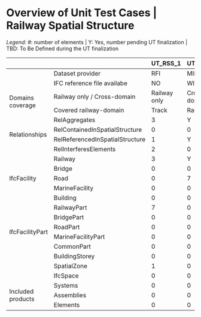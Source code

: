 # Overview of Unit Test Cases | Railway Spatial Structure

*Legend:* #: number of elements | Y: Yes, number pending UT finalization | TBD: To Be Defined during the UT finalization

<table class="tg">
<thead>
  <tr>
    <th class="tg-wa1i"> </th>
    <th class="tg-wa1i"> </th>
    <th class="tg-wu5t">UT_RSS_1</th>
    <th class="tg-wu5t">UT_RSS_2</th>
    <th class="tg-wu5t">UT_RSS_3</th>
    <th class="tg-wu5t">UT_RSS_4</th>
    <th class="tg-wu5t">UT_RSS_5</th>
  </tr>
</thead>
<tbody>
  <tr>
    <td class="tg-wa1i"> </td>
    <td class="tg-wu5t">Dataset provider</td>
    <td class="tg-nrix">RFI</td>
    <td class="tg-nrix">MINnD</td>
    <td class="tg-nrix">MINnD</td>
    <td class="tg-nrix">Nordic</td>
    <td class="tg-nrix">MINnD</td>
  </tr>
  <tr>
    <td class="tg-wa1i"> </td>
    <td class="tg-wu5t">IFC reference file availabe</td>
    <td class="tg-nrix">NO</td>
    <td class="tg-nrix">WIP</td>
    <td class="tg-nrix">WIP</td>
    <td class="tg-nrix">NO</td>
    <td class="tg-nrix">TBD</td>
  </tr>
  <tr>
    <td class="tg-6o9b" rowspan="2">Domains coverage</td>
    <td class="tg-wu5t">Railway only / Cross-domain</td>
    <td class="tg-nrix">Railway only</td>
    <td class="tg-nrix">Cross-domain</td>
    <td class="tg-nrix">Cross-domain</td>
    <td class="tg-nrix">Cross-domain</td>
    <td class="tg-nrix">TBD</td>
  </tr>
  <tr>
    <td class="tg-wu5t">Covered railway-domain</td>
    <td class="tg-nrix">Track</td>
    <td class="tg-nrix">Railway</td>
    <td class="tg-nrix">Track</td>
    <td class="tg-nrix">Track</td>
    <td class="tg-nrix">Track</td>
  </tr>
  <tr>
    <td class="tg-v1ns" rowspan="4">Relationships </td>
    <td class="tg-wu5t">RelAggregates</td>
    <td class="tg-nrix">3</td>
    <td class="tg-nrix">Y</td>
    <td class="tg-nrix">Y</td>
    <td class="tg-nrix">9</td>
    <td class="tg-nrix">Y</td>
  </tr>
  <tr>
    <td class="tg-wu5t">RelContainedInSpatialStructure</td>
    <td class="tg-nrix">0</td>
    <td class="tg-nrix">0</td>
    <td class="tg-nrix">0</td>
    <td class="tg-nrix">0</td>
    <td class="tg-nrix">Y</td>
  </tr>
  <tr>
    <td class="tg-wu5t">RelReferencedInSpatialStructure</td>
    <td class="tg-nrix">1</td>
    <td class="tg-nrix">Y</td>
    <td class="tg-nrix">Y</td>
    <td class="tg-nrix">0</td>
    <td class="tg-nrix">TBD</td>
  </tr>
  <tr>
    <td class="tg-wu5t">RelInterferesElements</td>
    <td class="tg-nrix">2</td>
    <td class="tg-nrix">0</td>
    <td class="tg-nrix">TBD</td>
    <td class="tg-nrix">2</td>
    <td class="tg-nrix">TBD</td>
  </tr>
  <tr>
    <td class="tg-f7c5" rowspan="5">IfcFacility</td>
    <td class="tg-wu5t">Railway</td>
    <td class="tg-nrix">3</td>
    <td class="tg-nrix">Y</td>
    <td class="tg-nrix">Y</td>
    <td class="tg-nrix">1</td>
    <td class="tg-nrix">Y</td>
  </tr>
  <tr>
    <td class="tg-wu5t">Bridge</td>
    <td class="tg-nrix">0</td>
    <td class="tg-nrix">0</td>
    <td class="tg-nrix">0</td>
    <td class="tg-nrix">0</td>
    <td class="tg-nrix">0</td>
  </tr>
  <tr>
    <td class="tg-wu5t">Road</td>
    <td class="tg-nrix">0</td>
    <td class="tg-nrix">7</td>
    <td class="tg-nrix">Y</td>
    <td class="tg-nrix">1</td>
    <td class="tg-nrix">Y</td>
  </tr>
  <tr>
    <td class="tg-wu5t">MarineFacility</td>
    <td class="tg-nrix">0</td>
    <td class="tg-nrix">0</td>
    <td class="tg-nrix">0</td>
    <td class="tg-nrix">0</td>
    <td class="tg-nrix">0</td>
  </tr>
  <tr>
    <td class="tg-wu5t">Building</td>
    <td class="tg-nrix">0</td>
    <td class="tg-nrix">0</td>
    <td class="tg-nrix">0</td>
    <td class="tg-nrix">0</td>
    <td class="tg-nrix">TBD</td>
  </tr>
  <tr>
    <td class="tg-h8xm" rowspan="6">IfcFacilityPart</td>
    <td class="tg-wu5t">RailwayPart</td>
    <td class="tg-nrix">7</td>
    <td class="tg-nrix">0</td>
    <td class="tg-nrix">TBD</td>
    <td class="tg-nrix">3</td>
    <td class="tg-nrix">Y</td>
  </tr>
  <tr>
    <td class="tg-wu5t">BridgePart</td>
    <td class="tg-nrix">0</td>
    <td class="tg-nrix">0</td>
    <td class="tg-nrix">0</td>
    <td class="tg-nrix">0</td>
    <td class="tg-nrix">0</td>
  </tr>
  <tr>
    <td class="tg-wu5t">RoadPart</td>
    <td class="tg-nrix">0</td>
    <td class="tg-nrix">0</td>
    <td class="tg-nrix">0</td>
    <td class="tg-nrix">3</td>
    <td class="tg-nrix">TBD</td>
  </tr>
  <tr>
    <td class="tg-wu5t">MarineFacilityPart</td>
    <td class="tg-nrix">0</td>
    <td class="tg-nrix">0</td>
    <td class="tg-nrix">0</td>
    <td class="tg-nrix">0</td>
    <td class="tg-nrix">0</td>
  </tr>
  <tr>
    <td class="tg-wu5t">CommonPart</td>
    <td class="tg-nrix">0</td>
    <td class="tg-nrix">0</td>
    <td class="tg-nrix">0</td>
    <td class="tg-nrix">0</td>
    <td class="tg-nrix">0</td>
  </tr>
  <tr>
    <td class="tg-wu5t">BuildingStorey</td>
    <td class="tg-nrix">0</td>
    <td class="tg-nrix">0</td>
    <td class="tg-nrix">0</td>
    <td class="tg-nrix">0</td>
    <td class="tg-nrix">0</td>
  </tr>
  <tr>
    <td class="tg-uimp"> </td>
    <td class="tg-wu5t">SpatialZone</td>
    <td class="tg-nrix">1</td>
    <td class="tg-nrix">0</td>
    <td class="tg-nrix">Y</td>
    <td class="tg-nrix">0</td>
    <td class="tg-nrix">TBD</td>
  </tr>
  <tr>
    <td class="tg-3wnp"> </td>
    <td class="tg-wu5t">IfcSpace</td>
    <td class="tg-nrix">0</td>
    <td class="tg-nrix">0</td>
    <td class="tg-nrix">0</td>
    <td class="tg-nrix">0</td>
    <td class="tg-nrix">0</td>
  </tr>
  <tr>
    <td class="tg-iu1v" rowspan="3">Included products</td>
    <td class="tg-wu5t">Systems</td>
    <td class="tg-nrix">0</td>
    <td class="tg-nrix">0</td>
    <td class="tg-nrix">TBD</td>
    <td class="tg-nrix">0</td>
    <td class="tg-nrix">0</td>
  </tr>
  <tr>
    <td class="tg-wu5t">Assemblies</td>
    <td class="tg-nrix">0</td>
    <td class="tg-nrix">0</td>
    <td class="tg-nrix">0</td>
    <td class="tg-nrix">0</td>
    <td class="tg-nrix">TBD</td>
  </tr>
  <tr>
    <td class="tg-wu5t">Elements</td>
    <td class="tg-nrix">0</td>
    <td class="tg-nrix">0</td>
    <td class="tg-nrix">0</td>
    <td class="tg-nrix">0</td>
    <td class="tg-nrix">TBD</td>
  </tr>
</tbody>
</table>
